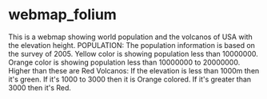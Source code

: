 # webmap_folium
This is a webmap showing world population and the volcanos of USA with the elevation height.
POPULATION:
   The population information is based on the survey of 2005.
   Yellow color is showing population less than 10000000.
   Orange color is showing population less than 10000000 to 20000000.
   Higher than these are Red
Volcanos:
   If the elevation is less than 1000m then it's green.
   If it's 1000 to 3000 then it is Orange colored.
   If it's greater than 3000 then it's Red.


